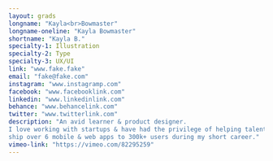 ```yaml
---
layout: grads
longname: "Kayla<br>Bowmaster"
longname-oneline: "Kayla Bowmaster"
shortname: "Kayla B."
specialty-1: Illustration
specialty-2: Type
specialty-3: UX/UI
link: "www.fake.fake"
email: "fake@fake.com"
instagram: "www.instagramp.com"
facebook: "www.facebooklink.com"
linkedin: "www.linkedinlink.com"
behance: "www.behancelink.com"
twitter: "www.twitterlink.com"
description: "An avid learner & product designer.
I love working with startups & have had the privilege of helping talented teams
ship over 6 mobile & web apps to 300k+ users during my short career."
vimeo-link: "https://vimeo.com/82295259"
---
```


